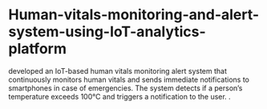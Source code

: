 # Human-vitals-monitoring-and-alert-system-using-IoT-analytics-platform
developed an IoT-based human vitals monitoring alert system that continuously monitors human vitals and sends immediate notifications to smartphones in case of emergencies. The system detects if a person’s temperature exceeds 100°C and triggers a notification to the user. .
